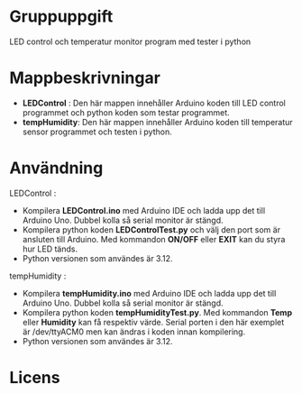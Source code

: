 # Gruppuppgift
 LED control och temperatur monitor program med tester i python 

 # Mappbeskrivningar
- **LEDControl** : Den här mappen innehåller Arduino koden till LED control programmet och python koden som testar programmet.
- **tempHumidity**: Den här mappen innehåller Arduino koden till temperatur sensor programmet och testen i python.

# Användning

LEDControl :
-  Kompilera **LEDControl.ino** med Arduino IDE och ladda upp det till Arduino Uno. Dubbel kolla så serial monitor är stängd.
-  Kompilera python koden **LEDControlTest.py** och välj den port som är ansluten till Arduino. Med kommandon **ON/OFF** eller **EXIT** kan du styra hur LED tänds.
-  Python versionen som användes är 3.12.
 
tempHumidity :
-  Kompilera **tempHumidity.ino** med Arduino IDE och ladda upp det till Arduino Uno. Dubbel kolla så serial monitor är stängd.
-  Kompilera python koden **tempHumidityTest.py**. Med kommandon **Temp** eller **Humidity** kan få respektiv värde. Serial porten i den här exemplet är /dev/ttyACM0 men kan ändras i koden innan kompilering.
-  Python versionen som användes är 3.12.
# Licens

